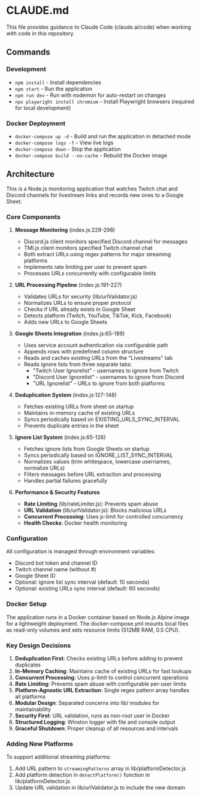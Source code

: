 # CLAUDE.md

This file provides guidance to Claude Code (claude.ai/code) when working with code in this repository.

## Commands

### Development
- `npm install` - Install dependencies
- `npm start` - Run the application
- `npm run dev` - Run with nodemon for auto-restart on changes
- `npx playwright install chromium` - Install Playwright browsers (required for local development)

### Docker Deployment
- `docker-compose up -d` - Build and run the application in detached mode
- `docker-compose logs -f` - View live logs
- `docker-compose down` - Stop the application
- `docker-compose build --no-cache` - Rebuild the Docker image

## Architecture

This is a Node.js monitoring application that watches Twitch chat and Discord channels for livestream links and records new ones to a Google Sheet.

### Core Components

1. **Message Monitoring** (index.js:229-298)
   - Discord.js client monitors specified Discord channel for messages
   - TMI.js client monitors specified Twitch channel chat
   - Both extract URLs using regex patterns for major streaming platforms
   - Implements rate limiting per user to prevent spam
   - Processes URLs concurrently with configurable limits

2. **URL Processing Pipeline** (index.js:191-227)
   - Validates URLs for security (lib/urlValidator.js)
   - Normalizes URLs to ensure proper protocol
   - Checks if URL already exists in Google Sheet
   - Detects platform (Twitch, YouTube, TikTok, Kick, Facebook)
   - Adds new URLs to Google Sheets

3. **Google Sheets Integration** (index.js:65-189)
   - Uses service account authentication via configurable path
   - Appends rows with predefined column structure
   - Reads and caches existing URLs from the "Livestreams" tab
   - Reads ignore lists from three separate tabs:
     - "Twitch User Ignorelist" - usernames to ignore from Twitch
     - "Discord User Ignorelist" - usernames to ignore from Discord  
     - "URL Ignorelist" - URLs to ignore from both platforms

4. **Deduplication System** (index.js:127-148)
   - Fetches existing URLs from sheet on startup
   - Maintains in-memory cache of existing URLs
   - Syncs periodically based on EXISTING_URLS_SYNC_INTERVAL
   - Prevents duplicate entries in the sheet

5. **Ignore List System** (index.js:65-126)
   - Fetches ignore lists from Google Sheets on startup
   - Syncs periodically based on IGNORE_LIST_SYNC_INTERVAL
   - Normalizes values (trim whitespace, lowercase usernames, normalize URLs)
   - Filters messages before URL extraction and processing
   - Handles partial failures gracefully

6. **Performance & Security Features**
   - **Rate Limiting** (lib/rateLimiter.js): Prevents spam abuse
   - **URL Validation** (lib/urlValidator.js): Blocks malicious URLs
   - **Concurrent Processing**: Uses p-limit for controlled concurrency
   - **Health Checks**: Docker health monitoring

### Configuration

All configuration is managed through environment variables:
- Discord bot token and channel ID
- Twitch channel name (without #)
- Google Sheet ID
- Optional: ignore list sync interval (default: 10 seconds)
- Optional: existing URLs sync interval (default: 60 seconds)

### Docker Setup

The application runs in a Docker container based on Node.js Alpine image for a lightweight deployment. The docker-compose.yml mounts local files as read-only volumes and sets resource limits (512MB RAM, 0.5 CPU).

### Key Design Decisions

1. **Deduplication First**: Checks existing URLs before adding to prevent duplicates
2. **In-Memory Caching**: Maintains cache of existing URLs for fast lookups
3. **Concurrent Processing**: Uses p-limit to control concurrent operations
4. **Rate Limiting**: Prevents spam abuse with configurable per-user limits
5. **Platform-Agnostic URL Extraction**: Single regex pattern array handles all platforms
6. **Modular Design**: Separated concerns into lib/ modules for maintainability
7. **Security First**: URL validation, runs as non-root user in Docker
8. **Structured Logging**: Winston logger with file and console output
9. **Graceful Shutdown**: Proper cleanup of all resources and intervals

### Adding New Platforms

To support additional streaming platforms:
1. Add URL pattern to `streamingPatterns` array in lib/platformDetector.js
2. Add platform detection in `detectPlatform()` function in lib/platformDetector.js
3. Update URL validation in lib/urlValidator.js to include the new domain